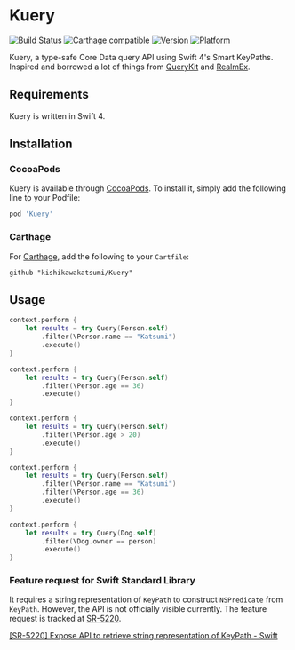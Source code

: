 # Kuery

[![Build Status](https://www.bitrise.io/app/6c18477b4b7fa507/status.svg?token=YawzB8weVKp_uqJ-DhdkXg)](https://www.bitrise.io/app/6c18477b4b7fa507)
[![Carthage compatible](https://img.shields.io/badge/Carthage-compatible-4BC51D.svg?style=flat)](https://github.com/Carthage/Carthage)
[![Version](https://img.shields.io/cocoapods/v/Kuery.svg)](https://cocoapods.org/pods/Kuery)
[![Platform](https://img.shields.io/cocoapods/p/Kuery.svg)](https://cocoapods.org/pods/Kuery)

Kuery, a type-safe Core Data query API using Swift 4's Smart KeyPaths. Inspired and borrowed a lot of things from [QueryKit](https://github.com/QueryKit/QueryKit) and [RealmEx](https://github.com/koher/RealmEx).

## Requirements
Kuery is written in Swift 4.

## Installation

### CocoaPods
Kuery is available through [CocoaPods](https://cocoapods.org). To install
it, simply add the following line to your Podfile:

```ruby
pod 'Kuery'
```

### Carthage
For [Carthage](https://github.com/Carthage/Carthage), add the following to your `Cartfile`:

```ogdl
github "kishikawakatsumi/Kuery"
```

## Usage

```Swift
context.perform {
    let results = try Query(Person.self)
        .filter(\Person.name == "Katsumi")
        .execute()
}
```

```Swift
context.perform {
    let results = try Query(Person.self)
        .filter(\Person.age == 36)
        .execute()
}
```

```Swift
context.perform {
    let results = try Query(Person.self)
        .filter(\Person.age > 20)
        .execute()
}
```

```Swift
context.perform {
    let results = try Query(Person.self)
        .filter(\Person.name == "Katsumi")
        .filter(\Person.age == 36)
        .execute()
}
```

```Swift
context.perform {
    let results = try Query(Dog.self)
        .filter(\Dog.owner == person)
        .execute()
}
```

### Feature request for Swift Standard Library
 
It requires a string representation of `KeyPath` to construct `NSPredicate` from `KeyPath`. However, the API is not officially visible currently. The feature request is tracked at [SR-5220](https://bugs.swift.org/browse/SR-5220).

[[SR-5220] Expose API to retrieve string representation of KeyPath - Swift](https://bugs.swift.org/browse/SR-5220)
